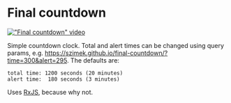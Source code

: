 # Final countdown

[!["Final countdown" video](http://img.youtube.com/vi/9jK-NcRmVcw/0.jpg)](http://www.youtube.com/watch?v=9jK-NcRmVcw)

Simple countdown clock. Total and alert times can be changed using query params, e.g. https://szimek.github.io/final-countdown/?time=300&alert=295. The defaults are:
```
total time: 1200 seconds (20 minutes)
alert time:  180 seconds (3 minutes)
```

Uses [RxJS](https://github.com/ReactiveX/RxJS), because why not.
